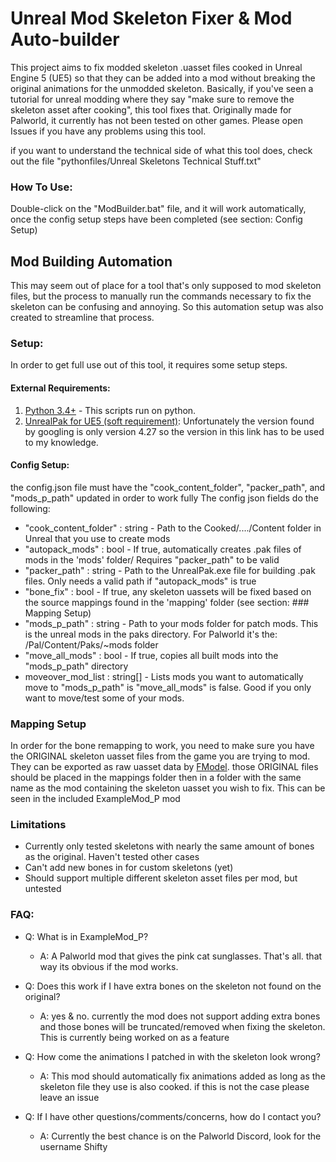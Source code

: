 # Unreal Mod Skeleton Fixer & Mod Auto-builder
This project aims to fix modded skeleton .uasset files cooked in Unreal Engine 5 (UE5)
so that they can be added into a mod without breaking the original animations for the unmodded skeleton.
Basically, if you've seen a tutorial for unreal modding where they say "make sure to remove the skeleton asset after cooking", this tool fixes that.
Originally made for Palworld, it currently has not been tested on other games.
Please open Issues if you have any problems using this tool.

if you want to understand the technical side of what this tool does, check out the file "pythonfiles/Unreal Skeletons Technical Stuff.txt" 

### How To Use:
Double-click on the "ModBuilder.bat" file, and it will work automatically, once the config setup steps have been completed (see section: Config Setup)

## Mod Building Automation
This may seem out of place for a tool that's only supposed to mod skeleton files, 
but the process to manually run the commands necessary to fix the skeleton can be confusing and annoying. 
So this automation setup was also created to streamline that process.

### Setup:
In order to get full use out of this tool, it requires some setup steps. 
#### External Requirements: 
1. [Python 3.4+](https://www.python.org/downloads/) - This scripts run on python. 
2. [UnrealPak for UE5 (soft requirement)](https://cdn.discordapp.com/attachments/1107095082567471114/1199033018841571428/UnrealPak.zip?ex=65c11184\u0026is=65ae9c84\u0026hm=cabe101f5232a9ed42c280eedb4e46b6b175fd6a4d7f784232c7fc0b4d2a0a9d\u0026):
Unfortunately the version found by googling is only version 4.27 so the version in this link has to be used to my knowledge.

#### Config Setup:
the config.json file must have the "cook_content_folder", "packer_path", and "mods_p_path" updated in order to work fully
The config json fields do the following:
- "cook_content_folder" : string - Path to the Cooked/..../Content folder in Unreal that you use to create mods
- "autopack_mods" : bool - If true, automatically creates .pak files of mods in the 'mods' folder/ Requires "packer_path" to be valid
- "packer_path" : string - Path to the UnrealPak.exe file for building .pak files. Only needs a valid path if "autopack_mods" is true
- "bone_fix" : bool - If true, any skeleton uassets will be fixed based on the source mappings found in the 'mapping' folder (see section: ### Mapping Setup)
- "mods_p_path" : string - Path to your mods folder for patch mods. This is the unreal mods in the paks directory. For Palworld it's the: /Pal/Content/Paks/~mods folder
- "move_all_mods" : bool - If true, copies all built mods into the "mods_p_path" directory
- moveover_mod_list : string[] - Lists mods you want to automatically move to "mods_p_path" is "move_all_mods" is false. Good if you only want to move/test some of your mods.

### Mapping Setup
In order for the bone remapping to work, you need to make sure you have the ORIGINAL skeleton uasset files from the game you are trying to mod. 
They can be exported as raw uasset data by [FModel](https://fmodel.app/).
those ORIGINAL files should be placed in the mappings folder then in a folder with the same name as the mod containing the skeleton uasset you wish to fix. This can be seen in the included ExampleMod_P mod


### Limitations
 - Currently only tested skeletons with nearly the same amount of bones as the original. Haven't tested other cases
 - Can't add new bones in for custom skeletons (yet)
 - Should support multiple different skeleton asset files per mod, but untested

### FAQ:
 - Q: What is in ExampleMod_P?
   - A: A Palworld mod that gives the pink cat sunglasses. That's all. that way its obvious if the mod works.

 
 - Q: Does this work if I have extra bones on the skeleton not found on the original?
   - A: yes & no. currently the mod does not support adding extra bones and those bones will be truncated/removed when fixing the skeleton.
   This is currently being worked on as a feature
 
- Q: How come the animations I patched in with the skeleton look wrong?
  - A: This mod should automatically fix animations added as long as the skeleton file they use is also cooked. if this is not the case please leave an issue
- Q: If I have other questions/comments/concerns, how do I contact you?
  - A: Currently the best chance is on the Palworld Discord, look for the username Shifty
